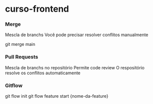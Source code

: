 # curso-frontend

### Merge
Mescla de branchs
Você pode precisar resolver conflitos manualmente 

git merge main

### Pull Requests
Mescla de branchs no repositório 
Permite code review
O respositório resolve os conflitos automaticamente

### Gitflow
git flow init
git flow feature start {nome-da-feature}



